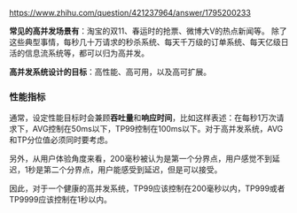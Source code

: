 https://www.zhihu.com/question/421237964/answer/1795200233  

**常见的高并发场景有**：淘宝的双11、春运时的抢票、微博大V的热点新闻等。
除了这些典型事情，每秒几十万请求的秒杀系统、每天千万级的订单系统、每天亿级日活的信息流系统等，都可以归为高并发。  

**高并发系统设计的目标**：高性能、高可用，以及高可扩展。 

### 性能指标
通常，设定性能目标时会兼顾**吞吐量**和**响应时间**，比如这样表述：在每秒1万次请求下，AVG控制在50ms以下，TP99控制在100ms以下。对于高并发系统，AVG和TP分位值必须同时要考虑。  

另外，从用户体验角度来看，200毫秒被认为是第一个分界点，用户感觉不到延迟，1秒是第二个分界点，用户能感受到延迟，但是可以接受。  

因此，对于一个健康的高并发系统，TP99应该控制在200毫秒以内，TP999或者TP9999应该控制在1秒以内。  

